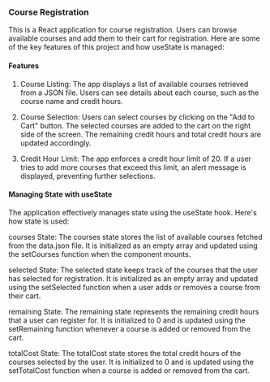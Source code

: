 

### Course Registration ### 
This is a React application for course registration. Users can browse available courses and add them to their cart for registration. Here are some of the key features of this project and how useState is managed:

#### Features ####
1. Course Listing: The app displays a list of available courses retrieved from a JSON file. Users can see details about each course, such as the course name and credit hours.

2. Course Selection: Users can select courses by clicking on the "Add to Cart" button. The selected courses are added to the cart on the right side of the screen. The remaining credit hours and total credit hours are updated accordingly.

3. Credit Hour Limit: The app enforces a credit hour limit of 20. If a user tries to add more courses that exceed this limit, an alert message is displayed, preventing further selections.

  

 #### Managing State with useState ####
The application effectively manages state using the useState hook. Here's how state is used:

courses State: The courses state stores the list of available courses fetched from the data.json file. It is initialized as an empty array and updated using the setCourses function when the component mounts.

selected State: The selected state keeps track of the courses that the user has selected for registration. It is initialized as an empty array and updated using the setSelected function when a user adds or removes a course from their cart.

remaining State: The remaining state represents the remaining credit hours that a user can register for. It is initialized to 0 and is updated using the setRemaining function whenever a course is added or removed from the cart.

totalCost State: The totalCost state stores the total credit hours of the courses selected by the user. It is initialized to 0 and is updated using the setTotalCost function when a course is added or removed from the cart.